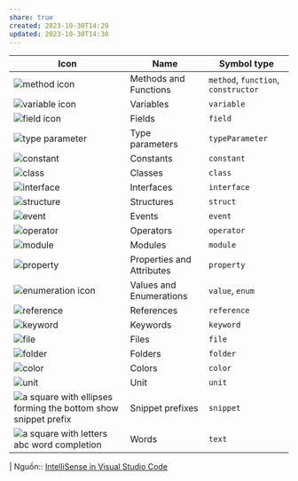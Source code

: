 ```yaml
---
share: true
created: 2023-10-30T14:29
updated: 2023-10-30T14:30
---
```

| Icon                                                                                                                                            | Name                      | Symbol type                         |
| ----------------------------------------------------------------------------------------------------------------------------------------------- | ------------------------- | ----------------------------------- |
| ![method icon](https://code.visualstudio.com/assets/docs/editor/intellisense/Method_16x.svg)                                                    | Methods and Functions     | `method`, `function`, `constructor` |
| ![variable icon](https://code.visualstudio.com/assets/docs/editor/intellisense/Variable_16x.svg)                                                | Variables                 | `variable`                          |
| ![field icon](https://code.visualstudio.com/assets/docs/editor/intellisense/Field_16x.svg)                                                      | Fields                    | `field`                             |
| ![type parameter](https://code.visualstudio.com/assets/docs/editor/intellisense/symbol-parameter.svg)                                           | Type parameters           | `typeParameter`                     |
| ![constant](https://code.visualstudio.com/assets/docs/editor/intellisense/symbol-constant.svg)                                                  | Constants                 | `constant`                          |
| ![class](https://code.visualstudio.com/assets/docs/editor/intellisense/Class_16x.svg)                                                           | Classes                   | `class`                             |
| ![interface](https://code.visualstudio.com/assets/docs/editor/intellisense/Interface_16x.svg)                                                   | Interfaces                | `interface`                         |
| ![structure](https://code.visualstudio.com/assets/docs/editor/intellisense/symbol-structure.svg)                                                | Structures                | `struct`                            |
| ![event](https://code.visualstudio.com/assets/docs/editor/intellisense/symbol-event.svg)                                                        | Events                    | `event`                             |
| ![operator](https://code.visualstudio.com/assets/docs/editor/intellisense/symbol-operator.svg)                                                  | Operators                 | `operator`                          |
| ![module](https://code.visualstudio.com/assets/docs/editor/intellisense/Namespace_16x.svg)                                                      | Modules                   | `module`                            |
| ![property](https://code.visualstudio.com/assets/docs/editor/intellisense/Property_16x.svg)                                                     | Properties and Attributes | `property`                          |
| ![enumeration icon](https://code.visualstudio.com/assets/docs/editor/intellisense/EnumItem_16x.svg)                                             | Values and Enumerations   | `value`, `enum`                     |
| ![reference](https://code.visualstudio.com/assets/docs/editor/intellisense/Reference_16x.svg)                                                   | References                | `reference`                         |
| ![keyword](https://code.visualstudio.com/assets/docs/editor/intellisense/Keyword_16x.svg)                                                       | Keywords                  | `keyword`                           |
| ![file](https://code.visualstudio.com/assets/docs/editor/intellisense/symbol-file.svg)                                                          | Files                     | `file`                              |
| ![folder](https://code.visualstudio.com/assets/docs/editor/intellisense/folder.svg)                                                             | Folders                   | `folder`                            |
| ![color](https://code.visualstudio.com/assets/docs/editor/intellisense/ColorPalette_16x.svg)                                                    | Colors                    | `color`                             |
| ![unit](https://code.visualstudio.com/assets/docs/editor/intellisense/Ruler_16x.svg)                                                            | Unit                      | `unit`                              |
| ![a square with ellipses forming the bottom show snippet prefix](https://code.visualstudio.com/assets/docs/editor/intellisense/Snippet_16x.svg) | Snippet prefixes          | `snippet`                           |
| ![a square with letters abc word completion](https://code.visualstudio.com/assets/docs/editor/intellisense/String_16x.svg)                      | Words                     | `text`                              |
| 
Nguồn:: [IntelliSense in Visual Studio Code](https://code.visualstudio.com/docs/editor/intellisense#_types-of-completions)
